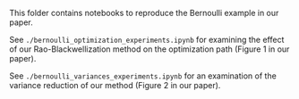 This folder contains notebooks to reproduce the Bernoulli example in our paper. 

See `./bernoulli_optimization_experiments.ipynb` for examining the effect of our 
Rao-Blackwellization method on the optimization path (Figure 1 in our paper). 

See `./bernoulli_variances_experiments.ipynb` for an examination of the variance 
reduction of our method (Figure 2 in our paper). 
